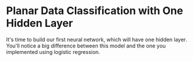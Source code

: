 # Planar Data Classification with One Hidden Layer
 It's time to build our first neural network, which will have one hidden layer. You'll notice a big difference between this model and the one you implemented using logistic regression.  
